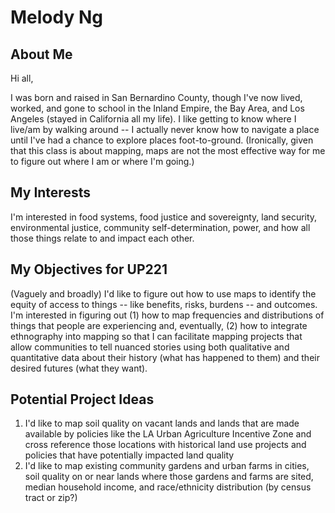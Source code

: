 # Melody Ng
## About Me
Hi all, 

I was born and raised in San Bernardino County, though I've now lived, worked, and gone to school in the Inland Empire, the Bay Area, and Los Angeles (stayed in
California all my life). I like getting to know where I live/am by walking around -- I actually never know how to navigate a place until I've had a chance to explore places foot-to-ground. (Ironically, given that this class is about mapping, maps are not the most effective way for me to figure out where I am or where I'm going.) 

## My Interests
I'm interested in food systems, food justice and sovereignty, land security, environmental justice, community self-determination, power, and how all those things
relate to and impact each other.

## My Objectives for UP221
(Vaguely and broadly) I'd like to figure out how to use maps to identify the equity of access to things -- like benefits, risks, burdens -- and outcomes.
I'm interested in figuring out (1) how to map frequencies and distributions of things that people are experiencing and, eventually, (2) how to integrate 
ethnography into mapping so that I can facilitate mapping projects that allow communities to tell nuanced stories using both qualitative and quantitative data 
about their history (what has happened to them) and their desired futures (what they want).

## Potential Project Ideas
1. I'd like to map soil quality on vacant lands and lands that are made available by policies like the LA Urban Agriculture Incentive Zone and cross reference those locations with historical land use projects and policies that have potentially impacted land quality
2. I'd like to map existing community gardens and urban farms in cities, soil quality on or near lands where those gardens and farms are sited, median household income, and race/ethnicity distribution (by census tract or zip?)
